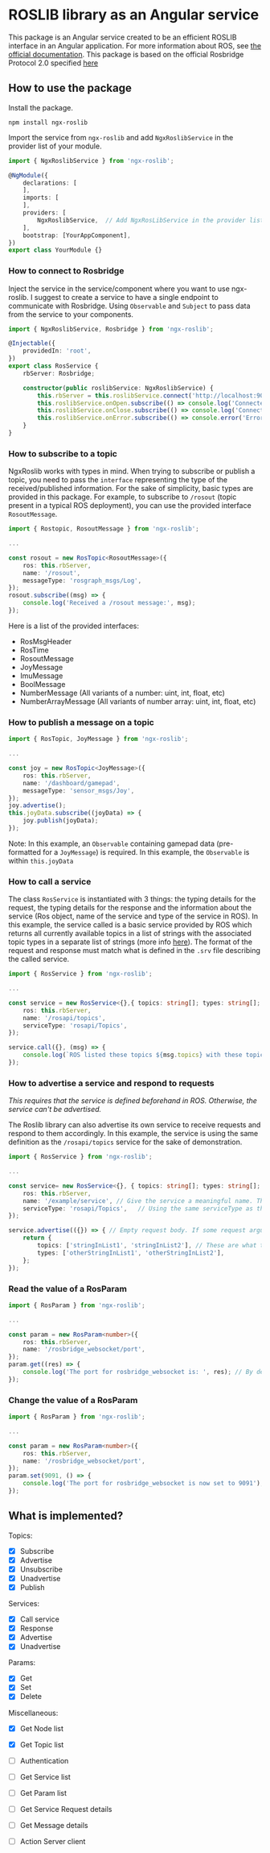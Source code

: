 # ROSLIB library as an Angular service

This package is an Angular service created to be an efficient ROSLIB interface in an Angular application. For more information about ROS, see [the official documentation](http://wiki.ros.org/). This package is based on the official Rosbridge Protocol 2.0 specified [here](https://github.com/RobotWebTools/rosbridge_suite/blob/ros1/ROSBRIDGE_PROTOCOL.md)

## How to use the package

Install the package.

```shell script
npm install ngx-roslib
```

Import the service from `ngx-roslib` and add `NgxRoslibService` in the provider list of your module.

```typescript
import { NgxRoslibService } from 'ngx-roslib';

@NgModule({
    declarations: [
    ],
    imports: [
    ],
    providers: [
        NgxRoslibService,  // Add NgxRosLibService in the provider list
    ],
    bootstrap: [YourAppComponent],
})
export class YourModule {}
````

### How to connect to Rosbridge

Inject the service in the service/component where you want to use ngx-roslib. I suggest to create a service to have a single endpoint to communicate with Rosbridge. Using `Observable` and `Subject` to pass data from the service to your components.

```typescript
import { NgxRoslibService, Rosbridge } from 'ngx-roslib';

@Injectable({
    providedIn: 'root',
})
export class RosService {
    rbServer: Rosbridge;

    constructor(public roslibService: NgxRoslibService) {
        this.rbServer = this.roslibService.connect('http://localhost:9090');  // Enter your Rosbridge URL here
        this.roslibService.onOpen.subscribe(() => console.log('Connected to Rosbridge!'));
        this.roslibService.onClose.subscribe(() => console.log('Connection to Rosbridge closed'));
        this.roslibService.onError.subscribe(() => console.error('Error occurred with Rosbridge websocket'));
    }
}
```

### How to subscribe to a topic

NgxRoslib works with types in mind. When trying to subscribe or publish a topic, you need to pass the `interface` representing the type of the received/published information. For the sake of simplicity, basic types are provided in this package. For example, to subscribe to `/rosout` (topic present in a typical ROS deployment), you can use the provided interface `RosoutMessage`.

```typescript
import { Rostopic, RosoutMessage } from 'ngx-roslib';

...

const rosout = new RosTopic<RosoutMessage>({
    ros: this.rbServer,
    name: '/rosout',
    messageType: 'rosgraph_msgs/Log',
});
rosout.subscribe((msg) => {
    console.log('Received a /rosout message:', msg);
});
```

Here is a list of the provided interfaces:

- RosMsgHeader
- RosTime
- RosoutMessage
- JoyMessage
- ImuMessage
- BoolMessage
- NumberMessage (All variants of a number: uint, int, float, etc)
- NumberArrayMessage (All variants of number array: uint, int, float, etc)

### How to publish a message on a topic

```typescript
import { RosTopic, JoyMessage } from 'ngx-roslib';

...

const joy = new RosTopic<JoyMessage>({
    ros: this.rbServer,
    name: '/dashboard/gamepad',
    messageType: 'sensor_msgs/Joy',
});
joy.advertise();
this.joyData.subscribe((joyData) => {
    joy.publish(joyData);
});
```

Note: In this example, an `Observable` containing gamepad data (pre-formatted for a `JoyMessage`) is required. In this example, the `Observable` is within `this.joyData`

### How to call a service

The class `RosService` is instantiated with 3 things: the typing details for the request, the typing details for the response and the information about the service (Ros object, name of the service and type of the service in ROS). In this example, the service called is a basic service provided by ROS which returns all currently available topics in a list of strings with the associated topic types in a separate list of strings (more info [here](http://docs.ros.org/en/indigo/api/rosapi/html/srv/Topics.html)). The format of the request and response must match what is defined in the `.srv` file describing the called service.

```typescript
import { RosService } from 'ngx-roslib';

...

const service = new RosService<{},{ topics: string[]; types: string[]; }>({
    ros: this.rbServer,
    name: '/rosapi/topics',
    serviceType: 'rosapi/Topics',
});

service.call({}, (msg) => {
    console.log(`ROS listed these topics ${msg.topics} with these topic types ${msg.types}`);
});
```

### How to advertise a service and respond to requests

*This requires that the service is defined beforehand in ROS. Otherwise, the service can't be advertised.*

The Roslib library can also advertise its own service to receive requests and respond to them accordingly. In this example, the service is using the same definition as the `/rosapi/topics` service for the sake of demonstration.

```typescript
import { RosService } from 'ngx-roslib';

...

const service= new RosService<{}, { topics: string[]; types: string[]; }>({
    ros: this.rbServer,
    name: '/example/service', // Give the service a meaningful name. This is what the caller will use to call the service
    serviceType: 'rosapi/Topics',   // Using the same serviceType as the '/rosapi/topics' service 
});

service.advertise(({}) => { // Empty request body. If some request arguments are used, they will be written as 'service.advertise(({ argument1, argument2 }) => {'
    return {
        topics: ['stringInList1', 'stringInList2'], // These are what the caller will receive as the response. The value can be determined by some kind of logic instead of hard-coded values. Again, just an example
        types: ['otherStringInList1', 'otherStringInList2'],
    };
});
```

### Read the value of a RosParam

```typescript
import { RosParam } from 'ngx-roslib';

...

const param = new RosParam<number>({
    ros: this.rbServer,
    name: '/rosbridge_websocket/port',
});
param.get((res) => {
    console.log('The port for rosbridge_websocket is: ', res); // By default the port is set to 9090
});
```

### Change the value of a RosParam

```typescript
import { RosParam } from 'ngx-roslib';

...

const param = new RosParam<number>({
    ros: this.rbServer,
    name: '/rosbridge_websocket/port',
});
param.set(9091, () => {
    console.log('The port for rosbridge_websocket is now set to 9091'); // By default the port is set to 9090. This would take effect on the next rosbridge_websocket launch
});
```

## What is implemented?

Topics: 

- [X] Subscribe
- [X] Advertise
- [X] Unsubscribe
- [X] Unadvertise
- [X] Publish

Services:

- [X] Call service
- [X] Response
- [X] Advertise
- [X] Unadvertise

Params:

- [X] Get
- [X] Set
- [X] Delete

Miscellaneous:

- [X] Get Node list
- [X] Get Topic list
- [ ] Authentication
- [ ] Get Service list
- [ ] Get Param list
- [ ] Get Service Request details
- [ ] Get Message details
- [ ] Action Server client


